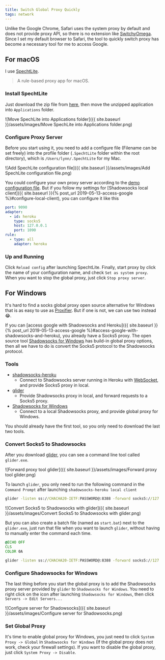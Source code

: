 ```yaml
---
title: Switch Global Proxy Quickly
tags: network
---
```


Unlike the Google Chrome, Safari uses the system proxy by default and does not provide proxy API, so there is no extension like [SwitchyOmega](https://github.com/FelisCatus/SwitchyOmega). Since I set my default browser to Safari, the tool to quickly switch proxy has become a necessary tool for me to access Google.

## For macOS

I use [SpechtLite](https://github.com/zhuhaow/SpechtLite).

> A rule-based proxy app for macOS.

### Install SpechtLite

Just download the zip file from [here](https://github.com/zhuhaow/SpechtLite/releases), then move the unzipped application into `Applications` folder.

![Move SpechLite into Applications folder]({{ site.baseurl }}/assets/images/Move SpechLite into Applications folder.png)

### Configure Proxy Server

Before you start using it, you need to add a configure file (Filename can be set freely) into the profile folder (`.SpechtLite` folder within the root directory), which is `/Users/lynn/.SpechtLite` for my Mac.

![Add SpechLite configuration file]({{ site.baseurl }}/assets/images/Add SpechLite configuration file.png)

You could configure your own proxy server according to the [demo configuration file](https://github.com/zhuhaow/SpechtLite#configuration-file). But if you follow my settings for [Shadowsocks local client]({{ site.baseurl }}{% post_url 2019-05-13-access-google %}#configure-local-client), you can configure it like this

```yaml
port: 9090
adapter:
  - id: heroku
    type: socks5
    host: 127.0.0.1
    port: 1090
rule:
  - type: all
    adapter: heroku
```

### Up and Running

Click `Reload config` after launching SpechtLite. Finally, start proxy by click the name of your configuration name, and check `Set as system proxy`. When you want to stop the global proxy, just click `Stop proxy server`.

## For Windows

It's hard to find a socks global proxy open source alternative for Windows that is as easy to use as [Proxifier](https://www.proxifier.com). But if one is not, we can use two instead 😂.

If you can [access google with Shadowsocks and Heroku]({{ site.baseurl }}{% post_url 2019-05-13-access-google %}#access-google-with-shadowsocks-and-heroku), you already have a Socks5 proxy. The open source tool [Shadowsocks for Windows](https://github.com/shadowsocks/shadowsocks-windows) has build-in global proxy options, then all we have to do is convert the Socks5 protocol to the Shadowsocks protocol.

### Tools

- [shadowsocks-heroku](https://github.com/onplus/shadowsocks-heroku/releases)
    - Connect to Shadowsocks server running in Heroku with [WebSocket](https://en.wikipedia.org/wiki/WebSocket), and provide Socks5 proxy in local.
- [glider](https://github.com/nadoo/glider/releases)
    - Provide Shadowsocks proxy in local, and forward requests to a Socks5 proxy.
- [Shadowsocks for Windows](https://github.com/shadowsocks/shadowsocks-windows/releases)
    - Connect to a local Shadowsocks proxy, and provide global proxy for Windows.

You should already have the first tool, so you only need to download the last two tools.

### Convert Socks5 to Shadowsocks

After you download [glider](https://github.com/nadoo/glider/releases), you can see a command line tool called `glider.exe`.

![Forward proxy tool glider]({{ site.baseurl }}/assets/images/Forward proxy tool glider.png)

To launch `glider`, you only need to run the following command in the `Command Prompt` after launching `shadowsocks-heroku local client`

```cmd
glider -listen ss://CHACHA20-IETF:PASSWORD@:8388 -forward socks5://127.0.0.1:1090 -verbose
```

![Convert Socks5 to Shadowsocks with glider]({{ site.baseurl }}/assets/images/Convert Socks5 to Shadowsocks with glider.png)

But you can also create a batch file (named as `start.bat`) next to the `glider.exe`, just run that file when you want to launch `glider`, without having to manually enter the command each time.

```bat
@ECHO OFF
CLS
COLOR 0A

glider -listen ss://CHACHA20-IETF:PASSWORD@:8388 -forward socks5://127.0.0.1:1090 -verbose
```

### Configure Shadowsocks for Windows

The last thing before you start the global proxy is to add the Shadowsocks proxy server provided by `glider` to `Shadowsocks for Windows`. You need to right click on the icon after launching `Shadowsocks for Windows`, then click `Servers -> Edit Servers...`

![Configure server for Shadowsocks]({{ site.baseurl }}/assets/images/Configure server for Shadowsocks.png)

### Set Global Proxy

It's time to enable global proxy for Windows, you just need to click `System Proxy -> Global` in `Shadowsocks for Windows` (If the global proxy does not work, check your firewall settings). If you want to disable the global proxy, just click `System Proxy -> Disable`.
